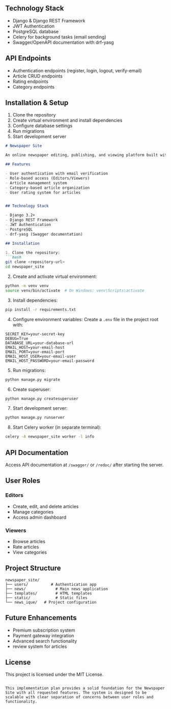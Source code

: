 
## Technology Stack

- Django & Django REST Framework
- JWT Authentication
- PostgreSQL database
- Celery for background tasks (email sending)
- Swagger/OpenAPI documentation with drf-yasg


## API Endpoints

- Authentication endpoints (register, login, logout, verify-email)
- Article CRUD endpoints
- Rating endpoints
- Category endpoints

## Installation & Setup

1. Clone the repository
2. Create virtual environment and install dependencies
3. Configure database settings
4. Run migrations
5. Start development server



```markdown
# Newspaper Site

An online newspaper editing, publishing, and viewing platform built with Django REST Framework.

## Features

- User authentication with email verification
- Role-based access (Editors/Viewers)
- Article management system
- Category-based article organization
- User rating system for articles


## Technology Stack

- Django 3.2+
- Django REST Framework
- JWT Authentication
- PostgreSQL
- drf-yasg (Swagger documentation)

## Installation

1. Clone the repository:
```bash
git clone <repository-url>
cd newspaper_site
```

2. Create and activate virtual environment:
```bash
python -m venv venv
source venv/bin/activate  # On Windows: venv\Scripts\activate
```

3. Install dependencies:
```bash
pip install -r requirements.txt
```

4. Configure environment variables:
Create a `.env` file in the project root with:
```
SECRET_KEY=your-secret-key
DEBUG=True
DATABASE_URL=your-database-url
EMAIL_HOST=your-email-host
EMAIL_PORT=your-email-port
EMAIL_HOST_USER=your-email-user
EMAIL_HOST_PASSWORD=your-email-password
```

5. Run migrations:
```bash
python manage.py migrate
```

6. Create superuser:
```bash
python manage.py createsuperuser
```

7. Start development server:
```bash
python manage.py runserver
```

8. Start Celery worker (in separate terminal):
```bash
celery -A newspaper_site worker -l info
```

## API Documentation

Access API documentation at `/swagger/` or `/redoc/` after starting the server.

## User Roles

### Editors
- Create, edit, and delete articles
- Manage categories
- Access admin dashboard

### Viewers
- Browse articles
- Rate articles
- View categories

## Project Structure

```
newspaper_site/
├── users/          # Authentication app
├── news/             # Main news application
├── templates/        # HTML templates
├── static/           # Static files
└── news_ique/   # Project configuration
```

## Future Enhancements

- Premium subscription system
- Payment gateway integration
- Advanced search functionality
- review system for articles


## License

This project is licensed under the MIT License.
```

This implementation plan provides a solid foundation for the Newspaper Site with all requested features. The system is designed to be scalable with clear separation of concerns between user roles and functionality.